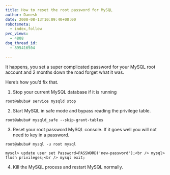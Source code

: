 ```yaml
---
title: How to reset the root password for MySQL
author: Danesh
date: 2008-08-13T10:09:40+00:00
robotsmeta:
  - index,follow
pvc_views:
  - 4808
dsq_thread_id:
  - 895416504

---
```

It happens, you set a super complicated password for your MySQL root account and 2 months down the road forget what it was.

Here&#8217;s how you&#8217;d fix that.

1. Stop your current MySQL database if it is running

`root@abubu# service mysqld stop`

2. Start MySQL in safe mode and bypass reading the privilege table.

`root@abubu# mysqld_safe --skip-grant-tables`

3. Reset your root password MySQL console. If it goes well you will not need to key in a password.

`root@abubu# mysql -u root mysql`

`mysql> update user set Password=PASSWORD('new-password');<br />
mysql> flush privileges;<br />
mysql exit;`

4. Kill the MySQL process and restart MySQL normally.